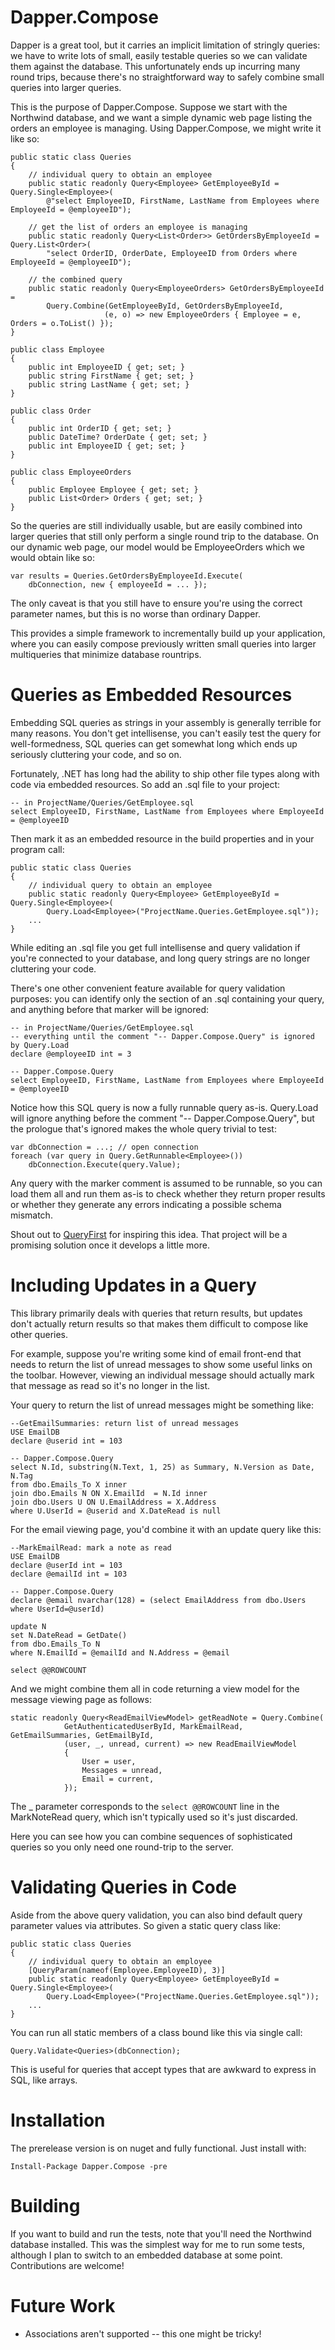 # Dapper.Compose

Dapper is a great tool, but it carries an implicit limitation of stringly queries:
we have to write lots of small, easily testable queries so we can validate them
against the database. This unfortunately ends up incurring many round trips,
because there's no straightforward way to safely combine small queries into larger
queries.

This is the purpose of Dapper.Compose. Suppose we start with the Northwind
database, and we want a simple dynamic web page listing the orders an employee
is managing. Using Dapper.Compose, we might write it like so:

	public static class Queries
	{
		// individual query to obtain an employee
		public static readonly Query<Employee> GetEmployeeById = Query.Single<Employee>(
			@"select EmployeeID, FirstName, LastName from Employees where EmployeeId = @employeeID");

		// get the list of orders an employee is managing
		public static readonly Query<List<Order>> GetOrdersByEmployeeId = Query.List<Order>(
			"select OrderID, OrderDate, EmployeeID from Orders where EmployeeId = @employeeID");

		// the combined query
		public static readonly Query<EmployeeOrders> GetOrdersByEmployeeId =
			Query.Combine(GetEmployeeById, GetOrdersByEmployeeId,
			             (e, o) => new EmployeeOrders { Employee = e, Orders = o.ToList() });
	}
	
    public class Employee
    {
        public int EmployeeID { get; set; }
        public string FirstName { get; set; }
        public string LastName { get; set; }
    }

    public class Order
    {
        public int OrderID { get; set; }
        public DateTime? OrderDate { get; set; }
        public int EmployeeID { get; set; }
    }
	
	public class EmployeeOrders
    {
        public Employee Employee { get; set; }
        public List<Order> Orders { get; set; }
    }

So the queries are still individually usable, but are easily combined into
larger queries that still only perform a single round trip to the database. On
our dynamic web page, our model would be EmployeeOrders which we would obtain
like so:

    var results = Queries.GetOrdersByEmployeeId.Execute(
		dbConnection, new { employeeId = ... });

The only caveat is that you still have to ensure you're using the correct
parameter names, but this is no worse than ordinary Dapper.

This provides a simple framework to incrementally build up your application,
where you can easily compose previously written small queries into larger
multiqueries that minimize database rountrips.

# Queries as Embedded Resources

Embedding SQL queries as strings in your assembly is generally terrible for
many reasons. You don't get intellisense, you can't easily test the query
for well-formedness, SQL queries can get somewhat long which ends up
seriously cluttering your code, and so on.

Fortunately, .NET has long had the ability to ship other file types along
with code via embedded resources. So add an .sql file to your project:

    -- in ProjectName/Queries/GetEmployee.sql
    select EmployeeID, FirstName, LastName from Employees where EmployeeId = @employeeID

Then mark it as an embedded resource in the build properties and in
your program call:

	public static class Queries
	{
	    // individual query to obtain an employee
	    public static readonly Query<Employee> GetEmployeeById = Query.Single<Employee>(
	        Query.Load<Employee>("ProjectName.Queries.GetEmployee.sql"));
        ...
    }

While editing an .sql file you get full intellisense and query validation if
you're connected to your database, and long query strings are no longer
cluttering your code.

There's one other convenient feature available for query validation
purposes: you can identify only the section of an .sql containing your
query, and anything before that marker will be ignored:

    -- in ProjectName/Queries/GetEmployee.sql
    -- everything until the comment "-- Dapper.Compose.Query" is ignored by Query.Load
    declare @employeeID int = 3

    -- Dapper.Compose.Query
    select EmployeeID, FirstName, LastName from Employees where EmployeeId = @employeeID

Notice how this SQL query is now a fully runnable query as-is. Query.Load
will ignore anything before the comment "-- Dapper.Compose.Query", but the
prologue that's ignored makes the whole query trivial to test:

    var dbConnection = ...; // open connection
    foreach (var query in Query.GetRunnable<Employee>())
        dbConnection.Execute(query.Value);

Any query with the marker comment is assumed to be runnable, so you can load
them all and run them as-is to check whether they return proper results or
whether they generate any errors indicating a possible schema mismatch.

Shout out to [QueryFirst](https://github.com/bbsimonbb/query-first) for inspiring
this idea. That project will be a promising solution once it develops a
little more.

# Including Updates in a Query

This library primarily deals with queries that return results, but updates don't
actually return results so that makes them difficult to compose like other queries.

For example, suppose you're writing some kind of email front-end that needs to
return the list of unread messages to show some useful links on the toolbar.
However, viewing an individual message should actually mark that message as
read so it's no longer in the list.

Your query to return the list of unread messages might be something like:

	--GetEmailSummaries: return list of unread messages
	USE EmailDB
	declare @userid int = 103

	-- Dapper.Compose.Query
	select N.Id, substring(N.Text, 1, 25) as Summary, N.Version as Date, N.Tag
	from dbo.Emails_To X inner
	join dbo.Emails N ON X.EmailId  = N.Id inner
	join dbo.Users U ON U.EmailAddress = X.Address
	where U.UserId = @userid and X.DateRead is null

For the email viewing page, you'd combine it with an update query like this:

	--MarkEmailRead: mark a note as read
	USE EmailDB
	declare @userId int = 103
	declare @emailId int = 103

	-- Dapper.Compose.Query
	declare @email nvarchar(128) = (select EmailAddress from dbo.Users where UserId=@userId)

	update N
	set N.DateRead = GetDate()
	from dbo.Emails_To N
	where N.EmailId = @emailId and N.Address = @email

	select @@ROWCOUNT

And we might combine them all in code returning a view model for the message
viewing page as follows:

	static readonly Query<ReadEmailViewModel> getReadNote = Query.Combine(
				GetAuthenticatedUserById, MarkEmailRead, GetEmailSummaries, GetEmailById,
				(user, _, unread, current) => new ReadEmailViewModel
				{
					User = user,
					Messages = unread,
					Email = current,
				});

The _ parameter corresponds to the `select @@ROWCOUNT` line in the
MarkNoteRead query, which isn't typically used so it's just discarded.

Here you can see how you can combine sequences of sophisticated queries
so you only need one round-trip to the server.

# Validating Queries in Code

Aside from the above query validation, you can also bind default query
parameter values via attributes. So given a static query class like:

	public static class Queries
	{
	    // individual query to obtain an employee
	    [QueryParam(nameof(Employee.EmployeeID), 3)]
	    public static readonly Query<Employee> GetEmployeeById = Query.Single<Employee>(
	        Query.Load<Employee>("ProjectName.Queries.GetEmployee.sql"));
        ...
    }

You can run all static members of a class bound like this via single call:

    Query.Validate<Queries>(dbConnection);

This is useful for queries that accept types that are awkward to express in
SQL, like arrays.

# Installation

The prerelease version is on nuget and fully functional. Just install with:

    Install-Package Dapper.Compose -pre

# Building

If you want to build and run the tests, note that you'll need the Northwind database
installed. This was the simplest way for me to run some tests, although I plan to
switch to an embedded database at some point. Contributions are welcome!

# Future Work

 * Associations aren't supported -- this one might be tricky!